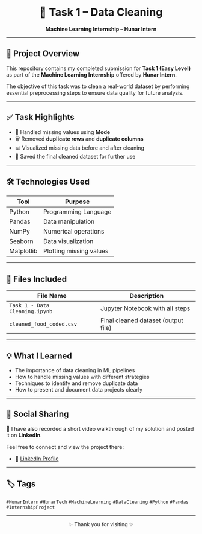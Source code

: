 <h1 align="center">🧹 Task 1 – Data Cleaning</h1>
<p align="center"><b>Machine Learning Internship – Hunar Intern</b></p>

---

## 📌 Project Overview

This repository contains my completed submission for **Task 1 (Easy Level)** as part of the **Machine Learning Internship** offered by **Hunar Intern**.

The objective of this task was to clean a real-world dataset by performing essential preprocessing steps to ensure data quality for future analysis.

---

## ✅ Task Highlights

- 🧼 Handled missing values using **Mode**
- 🗑️ Removed **duplicate rows** and **duplicate columns**
- 📊 Visualized missing data before and after cleaning
- 💾 Saved the final cleaned dataset for further use

---

## 🛠️ Technologies Used

| Tool      | Purpose                  |
|-----------|---------------------------|
| Python    | Programming Language      |
| Pandas    | Data manipulation         |
| NumPy     | Numerical operations      |
| Seaborn   | Data visualization        |
| Matplotlib| Plotting missing values   |

---

## 📁 Files Included

| File Name                       | Description                          |
|--------------------------------|--------------------------------------|
| `Task 1 - Data Cleaning.ipynb` | Jupyter Notebook with all steps      |
| `cleaned_food_coded.csv`        | Final cleaned dataset (output file)  |

---

## 💡 What I Learned

- The importance of data cleaning in ML pipelines
- How to handle missing values with different strategies
- Techniques to identify and remove duplicate data
- How to present and document data projects clearly

---

## 🔗 Social Sharing

🎥 I have also recorded a short video walkthrough of my solution and posted it on **LinkedIn**.

Feel free to connect and view the project there:
- 🔗 [LinkedIn Profile](https://www.linkedin.com/in/gayathri_sanjana_nukala) 

---

## 🏷️ Tags

`#HunarIntern` `#HunarTech` `#MachineLearning` `#DataCleaning` `#Python` `#Pandas` `#InternshipProject`

---

<p align="center">✨ Thank you for visiting ✨</p>
